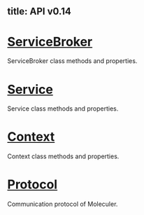 title: API v0.14
---

# [ServiceBroker](service-broker.html)
ServiceBroker class methods and properties.

# [Service](service.html)
Service class methods and properties.

# [Context](context.html)
Context class methods and properties.

# [Protocol](protocol.html)
Communication protocol of Moleculer.

